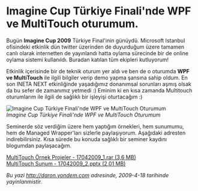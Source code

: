 # Imagine Cup Türkiye Finali'nde WPF ve MultiTouch oturumum.
Bugün **Imagine Cup 2009** Türkiye Final'inin günüydü. Microsoft
Istanbul ofisindeki etkinlik dün twitter üzerinden de duyurduğum üzere
tamamen canlı olarak internetten de yayınlandı hatta oylama sürecinde
bir de online oylama sistemi kullanıldı. Buradan katılan tüm ekipleri
kutluyorum!

Etkinlik içerisinde bir de teknik oturum yer aldı ve ben de o oturumda
**WPF ve MultiTouch** ile ilgili bilgiler verip demo yapma şansına sahip
oldum. En son INETA NEXT etkinliğinde yaşadığımız donanımsal sorunları
aşmış olsak da bu sefer de zamanımız yetmedi :) Eminim ki en kısa
zamanda Multitouch oturumlarım ile ilgili de sağlıklı bir işleyişi
oturtacağım :)

![Imagine Cup Türkiye Finali'nde WPF ve MultiTouch
Oturumum](media/Imagine_Cup_Turkiye_Finalinde_WPF_ve_MultiTouch_oturumum/17042009_3.jpg)\
*Imagine Cup Türkiye Finali'nde WPF ve MultiTouch Oturumum*

Seminerde söz verdiğim üzere hem yaptığım örnekleri, hem sunumumu, hem
de Managed Wrapper'ları sizlerle paylaşıyorum. Aşağıdaki adresten
indirebilirsiniz. Kısa sürede bu konuda sağlıklı bir seminer kaydını
blogumdan paylaşacağım.

[MultiTouch Örnek Projeler - 17042009\_1.rar (3,6
MB)](media/Imagine_Cup_Turkiye_Finalinde_WPF_ve_MultiTouch_oturumum/17042009_1.rar)\
 [MultiTouch Sunum - 17042009\_2.pptx (2,01
MB)](media/Imagine_Cup_Turkiye_Finalinde_WPF_ve_MultiTouch_oturumum/17042009_2.pptx)



*Bu yazi http://daron.yondem.com adresinde, 2009-4-18 tarihinde yayinlanmistir.*
